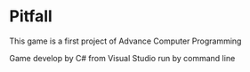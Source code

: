 # Pitfall
This game is a first project of Advance Computer Programming

Game develop by C# from Visual Studio run by command line
